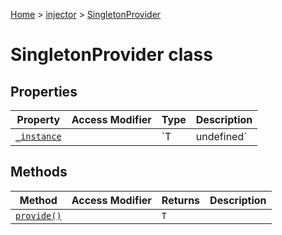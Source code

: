 [Home](./index) &gt; [injector](./injector.md) &gt; [SingletonProvider](./injector.singletonprovider.md)

# SingletonProvider class

## Properties

|  Property | Access Modifier | Type | Description |
|  --- | --- | --- | --- |
|  [`_instance`](./injector.singletonprovider._instance.md) |  | `T | undefined` |  |

## Methods

|  Method | Access Modifier | Returns | Description |
|  --- | --- | --- | --- |
|  [`provide()`](./injector.singletonprovider.provide.md) |  | `T` |  |

